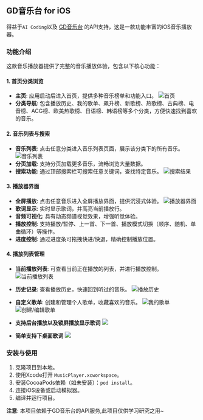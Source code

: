 ## GD音乐台 for iOS

得益于`AI Coding`以及 [GD音乐台](https://music.gdstudio.xyz/) 的API支持，这是一款功能丰富的iOS音乐播放器。

### 功能介绍

这款音乐播放器提供了完整的音乐播放体验，包含以下核心功能：

#### 1. 首页分类浏览
- **主页**: 应用启动后进入首页，提供多种音乐榜单和功能入口。
  ![首页](images/1.png)
- **分类导航**: 包含播放历史、我的歌单、飙升榜、新歌榜、热歌榜、古典榜、电音榜、ACG榜、欧美热歌榜、日语榜、韩语榜等多个分类，方便快速找到喜欢的音乐。

#### 2. 音乐列表与搜索
- **音乐列表**: 点击任意分类进入音乐列表页面，展示该分类下的所有音乐。
  ![音乐列表](images/2.png)
- **分页加载**: 支持分页加载更多音乐，流畅浏览大量数据。
- **搜索功能**: 通过顶部搜索栏可搜索任意关键词，查找特定音乐。
  ![搜索结果](images/3.png)

#### 3. 播放器界面
- **全屏播放**: 点击任意音乐进入全屏播放界面，提供沉浸式体验。
  ![播放器界面](images/4.png)
- **歌词显示**: 实时显示歌词，并高亮当前播放行。
- **音频可视化**: 具有动态频谱视觉效果，增强听觉体验。
- **播放控制**: 支持播放/暂停、上一首、下一首、播放模式切换（顺序、随机、单曲循环）等操作。
- **进度控制**: 通过进度条可拖拽快进/快退，精确控制播放位置。

#### 4. 播放列表管理
- **当前播放列表**: 可查看当前正在播放的列表，并进行播放控制。
  ![当前播放列表](images/5.png)
  
- **历史记录**: 查看播放历史，快速回到听过的音乐。
  ![播放历史](images/6.png)
  
- **自定义歌单**: 创建和管理个人歌单，收藏喜欢的音乐。
  ![我的歌单](images/7.png)
  ![创建/编辑歌单](images/8.png)
  
- **支持后台播放以及锁屏播放显示歌词**
  ![](images/9.png)

-  **简单支持下桌面歌词**
  ![](images/10.png)

### 安装与使用

1. 克隆项目到本地。
2. 使用Xcode打开 `MusicPlayer.xcworkspace`。
3. 安装CocoaPods依赖（如未安装）：`pod install`。
4. 连接iOS设备或启动模拟器。
5. 编译并运行项目。

**注意**: 本项目依赖于GD音乐台的API服务,此项目仅供学习研究之用~